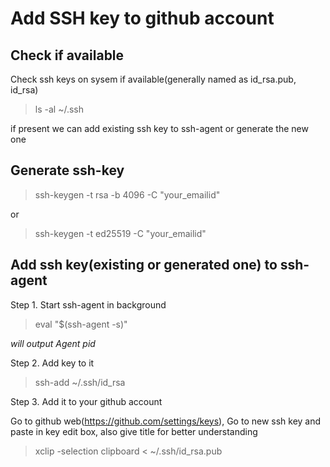 # Add SSH key to github account

## Check if available
Check ssh keys on sysem if available(generally named as  id_rsa.pub, id_rsa)

>ls -al ~/.ssh

if present we can add existing ssh key to ssh-agent or generate the new one

## Generate ssh-key

> ssh-keygen -t rsa -b 4096 -C "your_emailid"

or 

> ssh-keygen -t ed25519 -C "your_emailid"

## Add ssh key(existing or generated one) to ssh-agent

Step 1. Start ssh-agent in background
> eval "$(ssh-agent -s)"

_will output Agent pid <id>_

Step 2. Add key to it
> ssh-add ~/.ssh/id_rsa

Step 3. Add it to your github account

Go to github web(https://github.com/settings/keys), Go to new ssh key and paste in key edit box, also give title for better understanding
> xclip -selection clipboard < ~/.ssh/id_rsa.pub

